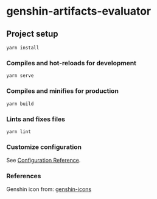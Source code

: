 # genshin-artifacts-evaluator

## Project setup
```
yarn install
```

### Compiles and hot-reloads for development
```
yarn serve
```

### Compiles and minifies for production
```
yarn build
```

### Lints and fixes files
```
yarn lint
```

### Customize configuration
See [Configuration Reference](https://cli.vuejs.org/config/).

### References

Genshin icon from: [genshin-icons](https://github.com/Sacr3d/genshin-icons)